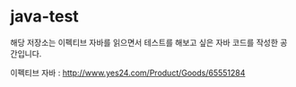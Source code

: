 # java-test

해당 저장소는 이펙티브 자바를 읽으면서 테스트를 해보고 싶은 자바 코드를 작성한 공간입니다.

이펙티브 자바 : http://www.yes24.com/Product/Goods/65551284
